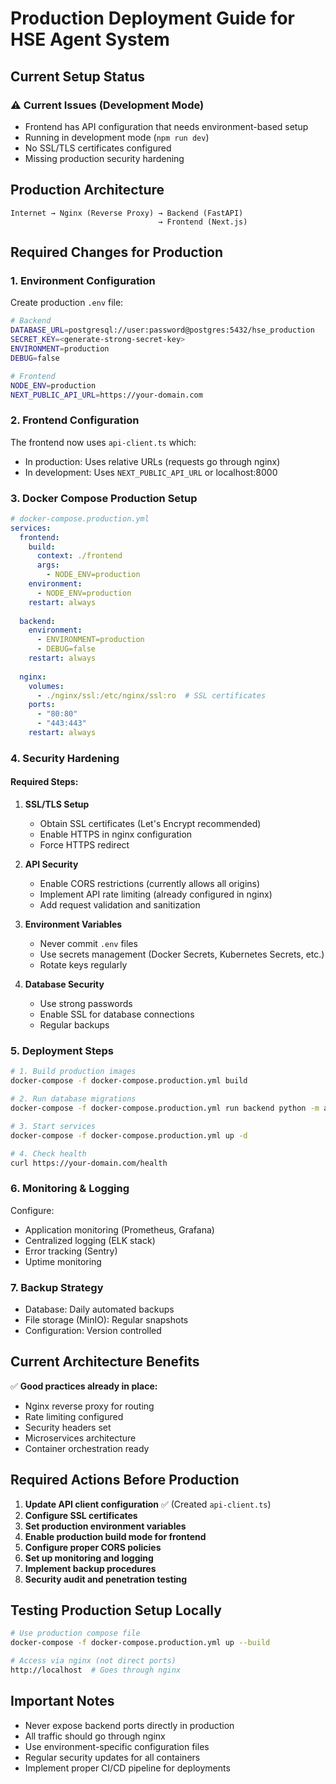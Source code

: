 # Production Deployment Guide for HSE Agent System

## Current Setup Status

### ⚠️ Current Issues (Development Mode)
- Frontend has API configuration that needs environment-based setup
- Running in development mode (`npm run dev`)
- No SSL/TLS certificates configured
- Missing production security hardening

## Production Architecture

```
Internet → Nginx (Reverse Proxy) → Backend (FastAPI)
                                 → Frontend (Next.js)
```

## Required Changes for Production

### 1. Environment Configuration

Create production `.env` file:
```bash
# Backend
DATABASE_URL=postgresql://user:password@postgres:5432/hse_production
SECRET_KEY=<generate-strong-secret-key>
ENVIRONMENT=production
DEBUG=false

# Frontend  
NODE_ENV=production
NEXT_PUBLIC_API_URL=https://your-domain.com
```

### 2. Frontend Configuration

The frontend now uses `api-client.ts` which:
- In production: Uses relative URLs (requests go through nginx)
- In development: Uses `NEXT_PUBLIC_API_URL` or localhost:8000

### 3. Docker Compose Production Setup

```yaml
# docker-compose.production.yml
services:
  frontend:
    build:
      context: ./frontend
      args:
        - NODE_ENV=production
    environment:
      - NODE_ENV=production
    restart: always
    
  backend:
    environment:
      - ENVIRONMENT=production
      - DEBUG=false
    restart: always
    
  nginx:
    volumes:
      - ./nginx/ssl:/etc/nginx/ssl:ro  # SSL certificates
    ports:
      - "80:80"
      - "443:443"
    restart: always
```

### 4. Security Hardening

#### Required Steps:
1. **SSL/TLS Setup**
   - Obtain SSL certificates (Let's Encrypt recommended)
   - Enable HTTPS in nginx configuration
   - Force HTTPS redirect

2. **API Security**
   - Enable CORS restrictions (currently allows all origins)
   - Implement API rate limiting (already configured in nginx)
   - Add request validation and sanitization

3. **Environment Variables**
   - Never commit `.env` files
   - Use secrets management (Docker Secrets, Kubernetes Secrets, etc.)
   - Rotate keys regularly

4. **Database Security**
   - Use strong passwords
   - Enable SSL for database connections
   - Regular backups

### 5. Deployment Steps

```bash
# 1. Build production images
docker-compose -f docker-compose.production.yml build

# 2. Run database migrations
docker-compose -f docker-compose.production.yml run backend python -m app.init_database

# 3. Start services
docker-compose -f docker-compose.production.yml up -d

# 4. Check health
curl https://your-domain.com/health
```

### 6. Monitoring & Logging

Configure:
- Application monitoring (Prometheus, Grafana)
- Centralized logging (ELK stack)
- Error tracking (Sentry)
- Uptime monitoring

### 7. Backup Strategy

- Database: Daily automated backups
- File storage (MinIO): Regular snapshots
- Configuration: Version controlled

## Current Architecture Benefits

✅ **Good practices already in place:**
- Nginx reverse proxy for routing
- Rate limiting configured
- Security headers set
- Microservices architecture
- Container orchestration ready

## Required Actions Before Production

1. **Update API client configuration** ✅ (Created `api-client.ts`)
2. **Configure SSL certificates**
3. **Set production environment variables**
4. **Enable production build mode for frontend**
5. **Configure proper CORS policies**
6. **Set up monitoring and logging**
7. **Implement backup procedures**
8. **Security audit and penetration testing**

## Testing Production Setup Locally

```bash
# Use production compose file
docker-compose -f docker-compose.production.yml up --build

# Access via nginx (not direct ports)
http://localhost  # Goes through nginx
```

## Important Notes

- Never expose backend ports directly in production
- All traffic should go through nginx
- Use environment-specific configuration files
- Regular security updates for all containers
- Implement proper CI/CD pipeline for deployments